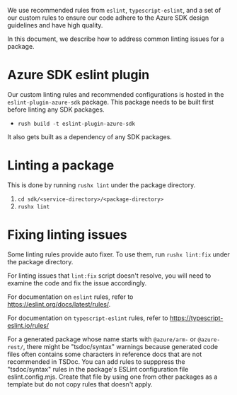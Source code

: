We use recommended rules from `eslint`, `typescript-eslint`, and a set of our custom rules to ensure our code adhere to the Azure SDK design guidelines and have high quality.

In this document, we describe how to address common linting issues for a package.

# Azure SDK eslint plugin

Our custom linting rules and recommended configurations is hosted in the `eslint-plugin-azure-sdk` package. This package needs to be built first before linting any SDK packages.

- `rush build -t eslint-plugin-azure-sdk`

It also gets built as a dependency of any SDK packages.

# Linting a package

This is done by running `rushx lint` under the package directory.

1. `cd sdk/<service-directory>/<package-directory>`
2. `rushx lint`

# Fixing linting issues

Some linting rules provide auto fixer. To use them, run `rushx lint:fix` under the package directory.

For linting issues that `lint:fix` script doesn't resolve, you will need to examine the code and fix the issue accordingly.

For documentation on `eslint` rules, refer to https://eslint.org/docs/latest/rules/.

For documentation on `typescript-eslint` rules, refer to https://typescript-eslint.io/rules/

For a generated package whose name starts with `@azure/arm-` or `@azure-rest/`, there might be "tsdoc/syntax" warnings because generated code files often contains some characters in reference docs that are not recommended in TSDoc. You can add rules to supppress the "tsdoc/syntax" rules in the package's ESLint configuration file eslint.config.mjs. Create that file by using one from other packages as a template but do not copy rules that doesn't apply.
